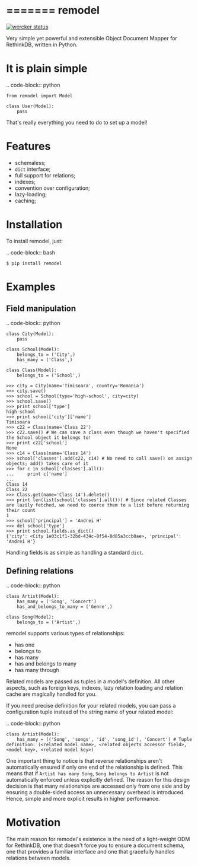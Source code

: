 =======
remodel
=======

[![wercker status](https://app.wercker.com/status/572156625000100a804563e52fbe3dfd/s/master "wercker status")](https://app.wercker.com/project/bykey/572156625000100a804563e52fbe3dfd)

Very simple yet powerful and extensible Object Document Mapper for RethinkDB, written in Python.

It is plain simple
==================

.. code-block:: python

    from remodel import Model

    class User(Model):
        pass

That's really everything you need to do to set up a model!


Features
========

- schemaless;
- ``dict`` interface;
- full support for relations;
- indexes;
- convention over configuration;
- lazy-loading;
- caching;

Installation
============

To install remodel, just:

.. code-block:: bash

    $ pip install remodel

Examples
========

Field manipulation
------------------

.. code-block:: python

    class City(Model):
        pass

    class School(Model):
        belongs_to = ('City',)
        has_many = ('Class',)

    class Class(Model):
        belongs_to = ('School',)

    >>> city = City(name='Timisoara', country='Romania')
    >>> city.save()
    >>> school = School(type='high-school', city=city)
    >>> school.save()
    >>> print school['type']
    high-school
    >>> print school['city']['name']
    Timisoara
    >>> c22 = Class(name='Class 22')
    >>> c22.save() # We can save a class even though we haven't specified the School object it belongs to!
    >>> print c22['school']
    None
    >>> c14 = Class(name='Class 14')
    >>> school['classes'].add(c22, c14) # No need to call save() on assign objects; add() takes care of it
    >>> for c in school['classes'].all():
    ...     print c['name']
    ...
    Class 14
    Class 22
    >>> Class.get(name='Class 14').delete()
    >>> print len(list(school['classes'].all())) # Since related Classes are lazily fetched, we need to coerce them to a list before returning their count
    1
    >>> school['principal'] = 'Andrei H'
    >>> del school['type']
    >>> print school.fields.as_dict()
    {'city': <City 1e03c1f1-32bd-434c-8f54-8d85a3ccb8ae>, 'principal': 'Andrei H'}

Handling fields is as simple as handling a standard `dict`.


Defining relations
------------------

.. code-block:: python

    class Artist(Model):
        has_many = ('Song', 'Concert')
        has_and_belongs_to_many = ('Genre',)

    class Song(Model):
        belongs_to = ('Artist',)

remodel supports various types of relationships:
- has one
- belongs to
- has many
- has and belongs to many
- has many through

Related models are passed as tuples in a model's definition. All other aspects, such as foreign keys, indexes, lazy relation loading and relation cache are magically handled for you.

If you need precise definition for your related models, you can pass a configuration tuple instead of the string name of your related model:

.. code-block:: python

    class Artist(Model):
        has_many = (('Song', 'songs', 'id', 'song_id'), 'Concert') # Tuple definition: (<related model name>, <related objects accessor field>, <model key>, <related model key>)

One important thing to notice is that reverse relationships aren't automatically ensured if only one end of the relationship is defined. This means that if ``Artist has many Song``, ``Song belongs to Artist`` is not automatically enforced unless explicitly defined. The reason for this design decision is that many relationships are accessed only from one side and by ensuring a double-sided access an unnecessary overhead is introduced. Hence, simple and more explicit results in higher performance.


Motivation
==========

The main reason for remodel's existence is the need of a light-weight ODM for RethinkDB, one that doesn't force you to ensure a document schema, one that provides a familiar interface and one that gracefully handles relations between models.
